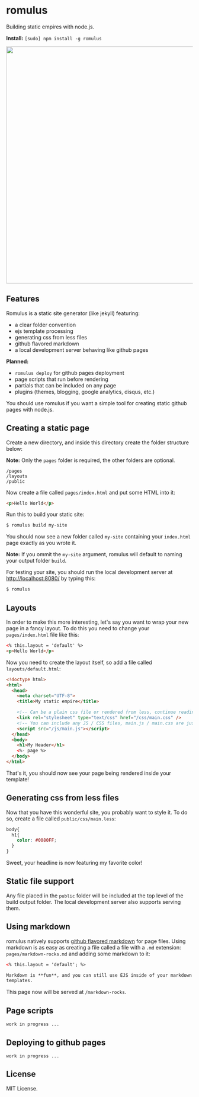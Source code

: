 # romulus

Building static empires with node.js.

**Install:** `[sudo] npm install -g romulus`

<a href="http://en.wikipedia.org/wiki/File:Jean_Auguste_Dominique_Ingres_019.jpg">
  <img width="640" src="./node-romulus/raw/master/romulus.jpg">
</a>

## Features

Romulus is a static site generator (like jekyll) featuring:

* a clear folder convention
* ejs template processing
* generating css from less files
* github flavored markdown
* a local development server behaving like github pages

**Planned:**

* `romulus deploy` for github pages deployment
* page scripts that run before rendering
* partials that can be included on any page
* plugins (themes, blogging, google analytics, disqus, etc.)

You should use romulus if you want a simple tool for creating static github
pages with node.js.

## Creating a static page

Create a new directory, and inside this directory create the folder structure below:

**Note:** Only the `pages` folder is required, the other folders are optional.

```
/pages
/layouts
/public
```

Now create a file called `pages/index.html` and put some HTML into it:

```html
<p>Hello World</p>
```

Run this to build your static site:

```bash
$ romulus build my-site
```

You should now see a new folder called `my-site` containing your `index.html`
page exactly as you wrote it.

**Note:** If you ommit the `my-site` argument, romulus will default to naming
your output folder `build`.

For testing your site, you should run the local development server at
[http://localhost:8080/](http://localhost:8080/) by typing this:

```bash
$ romulus
```

## Layouts

In order to make this more interesting, let's say you want to wrap your new
page in a fancy layout. To do this you need to change your `pages/index.html`
file like this:

```html
<% this.layout = 'default' %>
<p>Hello World</p>
```

Now you need to create the layout itself, so add a file called
`layouts/default.html`:

```html
<!doctype html>
<html>
  <head>
    <meta charset="UTF-8">
    <title>My static empire</title>

    <!-- Can be a plain css file or rendered from less, continue reading -->
    <link rel="stylesheet" type="text/css" href="/css/main.css" />
    <!-- You can include any JS / CSS files, main.js / main.css are just examples -->
    <script src="/js/main.js"></script>
  </head>
  <body>
    <h1>My Header</h1>
    <%- page %>
  </body>
</html>
```

That's it, you should now see your page being rendered inside your template!

## Generating css from less files

Now that you have this wonderful site, you probably want to style it. To do so,
create a file called `public/css/main.less`:

```css
body{
  h1{
    color: #0080FF;
  }
}
```

Sweet, your headline is now featuring my favorite color!

## Static file support

Any file placed in the `public` folder will be included at the top level of the
build output folder. The local development server also supports serving them.

## Using markdown

romulus natively supports
[github flavored markdown](https://github.com/isaacs/github-flavored-markdown)
for page files. Using markdown is as easy as creating a file called a file with
a `.md` extension: `pages/markdown-rocks.md` and adding some markdown to it:

```html
<% this.layout = 'default'; %>

Markdown is **fun**, and you can still use EJS inside of your markdown
templates.
```

This page now will be served at `/markdown-rocks`.

## Page scripts

```
work in progress ...
```
## Deploying to github pages

```
work in progress ...
```
## License

MIT License.
